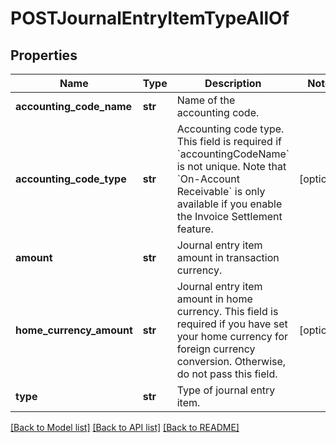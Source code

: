 # POSTJournalEntryItemTypeAllOf

## Properties
Name | Type | Description | Notes
------------ | ------------- | ------------- | -------------
**accounting_code_name** | **str** | Name of the accounting code.  | 
**accounting_code_type** | **str** | Accounting code type. This field is required if &#x60;accountingCodeName&#x60; is not unique.  Note that &#x60;On-Account Receivable&#x60; is only available if you enable the Invoice Settlement feature.   | [optional] 
**amount** | **str** | Journal entry item amount in transaction currency.  | 
**home_currency_amount** | **str** | Journal entry item amount in home currency.  This field is required if you have set your home currency for foreign currency conversion. Otherwise, do not pass this field.  | [optional] 
**type** | **str** | Type of journal entry item.  | 

[[Back to Model list]](../README.md#documentation-for-models) [[Back to API list]](../README.md#documentation-for-api-endpoints) [[Back to README]](../README.md)


